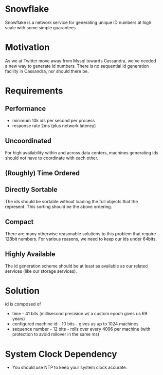 # Snowflake
Snowflake is a network service for generating unique ID numbers at high scale with some simple guarantees.
# Motivation
As we at Twitter move away from Mysql towards Cassandra, we've needed a new way to generate id numbers. There is no sequential id generation facility in Cassandra, nor should there be.
# Requirements
## Performance
- minimum 10k ids per second per process
- response rate 2ms (plus network latency)
## Uncoordinated
For high availability within and across data centers, machines generating ids should not have to coordinate with each other.

## (Roughly) Time Ordered
## Directly Sortable
The ids should be sortable without loading the full objects that the represent. This sorting should be the above ordering.

## Compact
There are many otherwise reasonable solutions to this problem that require 128bit numbers. For various reasons, we need to keep our ids under 64bits.

## Highly Available
The id generation scheme should be at least as available as our related services (like our storage services).

# Solution
id is composed of
- time - 41 bits (millisecond precision w/ a custom epoch gives us 69 years)
- configured machine id - 10 bits - gives us up to 1024 machines
- sequence number - 12 bits - rolls over every 4096 per machine (with protection to avoid rollover in the same ms)
# System Clock Dependency
- You should use NTP to keep your system clock accurate.